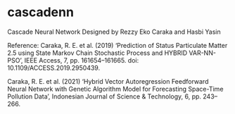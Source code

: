 # cascadenn
Cascade Neural Network
Designed by Rezzy Eko Caraka and Hasbi Yasin

Reference:
Caraka, R. E. et al. (2019) ‘Prediction of Status Particulate Matter 2.5 using State Markov Chain Stochastic Process and HYBRID VAR-NN-PSO’, IEEE Access, 7, pp. 161654–161665. doi: 10.1109/ACCESS.2019.2950439.

Caraka, R. E. et al. (2021) ‘Hybrid Vector Autoregression Feedforward Neural Network with Genetic Algorithm Model for Forecasting Space-Time Pollution Data’, Indonesian Journal of Science & Technology, 6, pp. 243–266.
